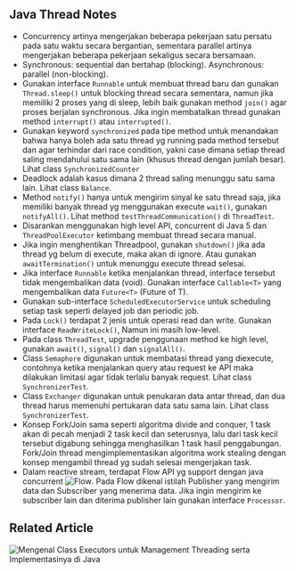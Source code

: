 ## Java Thread Notes

* Concurrency artinya mengerjakan beberapa pekerjaan satu persatu pada satu waktu secara bergantian, sementara parallel artinya mengerjakan beberapa pekerjaan sekaligus secara bersamaan.
* Synchronous: sequential dan bertahap (blocking). Asynchronous: parallel (non-blocking).
* Gunakan interface `Runnable` untuk membuat thread baru dan gunakan `Thread.sleep()` untuk blocking thread secara sementara, namun jika memiliki 2 proses yang di sleep, lebih baik gunakan method `join()` agar proses berjalan synchronous. Jika ingin membatalkan thread gunakan method `interrupt()` atau `interrupted()`.
* Gunakan keyword `synchronized` pada tipe method untuk menandakan bahwa hanya boleh ada satu thread yg running pada method tersebut dan agar terhindar dari race condition, yakni case dimana setiap thread saling mendahului satu sama lain (khusus thread dengan jumlah besar). Lihat class `SynchronizedCounter`
* Deadlock adalah kasus dimana 2 thread saling menunggu satu sama lain. Lihat class `Balance`.
* Method `notify()` hanya untuk mengirim sinyal ke satu thread saja, jika memiliki banyak thread yg menggunakan execute `wait()`, gunakan `notifyAll()`. Lihat method `testThreadCommunication()` di `ThreadTest`.
* Disarankan menggunakan high level API, concurrent di Java 5 dan `ThreadPoolExecutor` ketimbang membuat thread secara manual.
* Jika ingin menghentikan Threadpool, gunakan `shutdown()` jika ada thread yg belum di execute, maka akan di ignore. Atau gunakan `awaitTermination()` untuk menunggu execute thread selesai.
* Jika interface `Runnable` ketika menjalankan thread, interface tersebut tidak mengembalikan data (void). Gunakan interface `Callable<T>` yang mengembalikan data `Future<T>` (Future of T).
* Gunakan sub-interface `ScheduledExecutorService` untuk scheduling setiap task seperti delayed job dan periodic job.
* Pada `Lock()` terdapat 2 jenis untuk operasi read dan write. Gunakan interface `ReadWriteLock()`, Namun ini masih low-level. 
* Pada class `ThreadTest`, upgrade penggunaan method ke high level, gunakan `await()`, `signal()` dan `signalAll()`.
* Class `Semaphore` digunakan untuk membatasi thread yang diexecute, contohnya ketika menjalankan query atau request ke API maka dilakukan limitasi agar tidak terlalu banyak request. Lihat class `SynchronizerTest`.
* Class `Exchanger` digunakan untuk penukaran data antar thread, dan dua thread harus memenuhi pertukaran data satu sama lain. Lihat class `SynchronizerTest`.
* Konsep Fork/Join sama seperti algoritma divide and conquer, 1 task akan di pecah menjadi 2 task kecil dan seterusnya, lalu dari task kecil tersebut digabung sehingga menghasilkan 1 task hasil penggabungan. Fork/Join thread mengimplementasikan algoritma work stealing dengan konsep mengambil thread yg sudah selesai mengerjakan task.
* Dalam reactive stream, terdapat Flow API yg support dengan java concurrent ![Flow](https://www.reactive-streams.org/). Pada Flow dikenal istilah Publisher yang mengirim data dan Subscriber yang menerima data. Jika ingin mengirim ke subscriber lain dan diterima publisher lain gunakan interface `Processor`.

## Related Article
![Mengenal Class Executors untuk Management Threading serta Implementasinya di Java](https://medium.com/@ichwansholihin/mengenal-class-executors-untuk-management-threading-serta-implementasinya-di-java-3b5e915ead0a)
